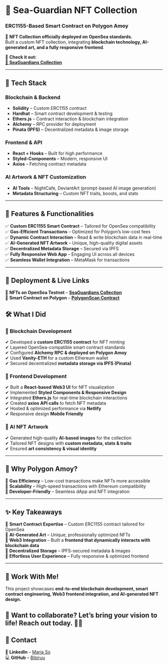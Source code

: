 # 🌊 Sea-Guardian NFT Collection  
### **ERC1155-Based Smart Contract on Polygon Amoy**  

🚀 **NFT Collection officially deployed on OpenSea standards.**  
Built a custom NFT collection, integrating **blockchain technology, AI-generated art, and a fully responsive frontend**.  

🔗 **Check it out:**  
[🌟 **SeaGuardians Collection**](https://testnets.opensea.io/collection/seaguardians-collection)  


---

## **🔧 Tech Stack**
### **Blockchain & Backend**
- **Solidity** – Custom ERC1155 contract  
- **Hardhat** – Smart contract development & testing  
- **Ethers.js** – Contract interaction & blockchain integration  
- **Alchemy** – RPC provider for deployment  
- **Pinata (IPFS)** – Decentralized metadata & image storage  

### **Frontend & API**
- **React + Hooks** – Built for high performance  
- **Styled-Components** – Modern, responsive UI  
- **Axios** – Fetching contract metadata   

### **AI Artwork & NFT Customization**
- **AI Tools** – NightCafe, DeviantArt (prompt-based AI image generation)  
- **Metadata Structuring** – Custom NFT traits, boosts, and stats  

---

## **🚀 Features & Functionalities**
✅ **Custom ERC1155 Smart Contract** – Tailored for OpenSea compatibility  
✅ **Gas-Efficient Transactions** – Optimized for Polygon’s low-cost fees  
✅ **Dynamic Contract Interaction** – Read & write blockchain data in real-time  
✅ **AI-Generated NFT Artwork** – Unique, high-quality digital assets  
✅ **Decentralized Metadata Storage** – Secured via IPFS  
✅ **Fully Responsive Web App** – Engaging UI across all devices  
✅ **Seamless Wallet Integration** – MetaMask for transactions  

---

## **📌 Deployment & Live Links**
🔹 **NFTs on OpenSea Testnet** – [**SeaGuardians Collection**](https://testnets.opensea.io/collection/seaguardians-collection)  
🔹 **Smart Contract on Polygon** – [**PolygonScan Contract**](https://amoy.polygonscan.com/token/0x02dfbe332ad4913d3635869ca2c118c7571de0e0)  


## **🛠 What I Did**
### **🔹 Blockchain Development**
✔ Developed a **custom ERC1155 contract** for NFT minting  
✔ Layered OpenSea-compatible smart contract standards  
✔ Configured **Alchemy RPC & deployed on Polygon Amoy**  
✔ Used **Vanity-ETH** for a custom Ethereum wallet  
✔ Secured decentralized **metadata storage via IPFS (Pinata)**  

### **🔹 Frontend Development**
✔ Built a **React-based Web3 UI** for NFT visualization  
✔ Implemented **Styled Components & Responsive Design**  
✔ Integrated **Ethers.js** for real-time blockchain interactions  
✔ Created **axios API calls** to fetch NFT metadata  
✔ Hosted & optimized performance via **Netlify**  
✔ Responsive design **Mobile Friendly**

### **🔹 AI NFT Artwork**
✔ Generated high-quality **AI-based images** for the collection  
✔ Tailored NFT designs with **custom metadata, stats & traits**  
✔ Ensured **art consistency & visual identity**  

---

## **🎯 Why Polygon Amoy?**
🔹 **Gas Efficiency** – Low-cost transactions make NFTs more accessible  
🔹 **Scalability** – High-speed transactions with Ethereum compatibility  
🔹 **Developer-Friendly** – Seamless dApp and NFT integration  

---

## **✨ Key Takeaways**
🔹 **Smart Contract Expertise** – Custom ERC1155 contract tailored for OpenSea  
🔹 **AI-Generated Art** – Unique, professionally optimized NFTs  
🔹 **Web3 Integration** – Built a **frontend that dynamically interacts with blockchain data**  
🔹 **Decentralized Storage** – IPFS-secured metadata & images  
🔹 **Effortless User Experience** – Fully responsive & optimized frontend  

---

## **👋 Work With Me!**
This project showcases **end-to-end blockchain development, smart contract engineering, Web3 frontend integration, and AI-generated NFT design.**  

🚀 **Want to collaborate?** Let’s bring your vision to life! Reach out today. 👋😊
---

## **📩 Contact**
💼 **LinkedIn** – [Maria So](https://www.linkedin.com/in/maria-so-bbb471215/)  
💻 **GitHub** – [Bibiruu](https://github.com/Bibiruu)  

